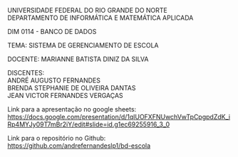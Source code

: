 UNIVERSIDADE FEDERAL DO RIO GRANDE DO NORTE  
DEPARTAMENTO DE INFORMÁTICA E MATEMÁTICA APLICADA  
  
DIM 0114 - BANCO DE DADOS  
  
TEMA: SISTEMA DE GERENCIAMENTO DE ESCOLA  
  
DOCENTE: MARIANNE BATISTA DINIZ DA SILVA  
  
DISCENTES:  
ANDRÉ AUGUSTO FERNANDES  
BRENDA STEPHANIE DE OLIVEIRA DANTAS  
JEAN VICTOR FERNANDES VERGAÇAS  
  
Link para a apresentação no google sheets:  
https://docs.google.com/presentation/d/1qlUOFXFNUwchVwTpCpgpdZdK_iRp4MYJy09T7mBr2iY/edit#slide=id.g1ec69255916_3_0  
  
Link para o repositório no Github:  
https://github.com/andrefernandeslp1/bd-escola  

